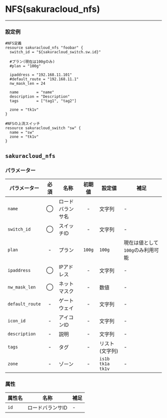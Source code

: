 # NFS(sakuracloud_nfs)

---

### 設定例

```hcl
#NFS定義
resource sakuracloud_nfs "foobar" {
  switch_id = "${sakuracloud_switch.sw.id}"

  #プラン(現在は100gのみ)
  #plan = "100g"

  ipaddress = "192.168.11.101"
  #default_route = "192.168.11.1"
  nw_mask_len = 24

  name        = "name"
  description = "Description"
  tags        = ["tag1", "tag2"]

  zone = "tk1v"
}

#NFSの上流スイッチ
resource sakuracloud_switch "sw" {
  name = "sw"
  zone = "tk1v"
}
```

## `sakuracloud_nfs`

### パラメーター

|パラメーター       |必須  |名称           |初期値     |設定値                         |補足                                          |
|-----------------|:---:|----------------|:--------:|-------------------------------|----------------------------------------------|
| `name`          | ◯   | ロードバランサ名 | -        | 文字列                         | - |
| `switch_id`     | ◯   | スイッチID      | -        | 文字列                         | - |
| `plan`          | -   | プラン          |`100g`| `100g`    | 現在は値として`100g`のみ利用可能 |
| `ipaddress`     | ◯   | IPアドレス     | -        | 文字列                         | - |
| `nw_mask_len`   | ◯   | ネットマスク     | -        | 数値                          | - |
| `default_route` | -   | ゲートウェイ     | -        | 文字列                        | - |
| `icon_id`       | -   | アイコンID         | - | 文字列 | - |
| `description`   | -   | 説明           | -        | 文字列                         | - |
| `tags`          | -   | タグ           | -        | リスト(文字列)                  | - |
| `zone`          | -   | ゾーン          | -        | `is1b`<br />`tk1a`<br />`tk1v` | - |


### 属性

|属性名          | 名称             | 補足                  |
|---------------|------------------|----------------------|
| `id`            | ロードバランサID | -                    |

